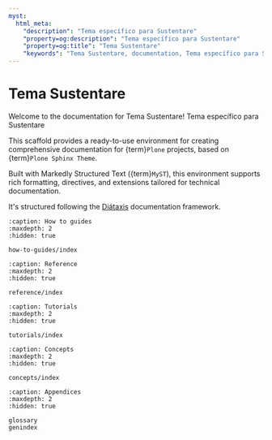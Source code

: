 ```yaml
---
myst:
  html_meta:
    "description": "Tema específico para Sustentare"
    "property=og:description": "Tema específico para Sustentare"
    "property=og:title": "Tema Sustentare"
    "keywords": "Tema Sustentare, documentation, Tema específico para Sustentare"
---
```


# Tema Sustentare

Welcome to the documentation for Tema Sustentare!
Tema específico para Sustentare

This scaffold provides a ready-to-use environment for creating comprehensive documentation for {term}`Plone` projects, based on {term}`Plone Sphinx Theme`.

Built with Markedly Structured Text ({term}`MyST`), this environment supports rich formatting, directives, and extensions tailored for technical documentation.

It's structured following the [Diátaxis](https://diataxis.fr/) documentation framework.

```{toctree}
:caption: How to guides
:maxdepth: 2
:hidden: true

how-to-guides/index
```

```{toctree}
:caption: Reference
:maxdepth: 2
:hidden: true

reference/index
```

```{toctree}
:caption: Tutorials
:maxdepth: 2
:hidden: true

tutorials/index
```

```{toctree}
:caption: Concepts
:maxdepth: 2
:hidden: true

concepts/index
```

```{toctree}
:caption: Appendices
:maxdepth: 2
:hidden: true

glossary
genindex
```
